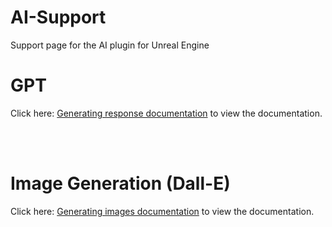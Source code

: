 # AI-Support
Support page for the AI plugin for Unreal Engine


# GPT

Click here: [Generating response documentation](https://codeible.com/view/videotutorial/xd5wwFwz72DlOqqQeh2Y) to view the documentation.

<br/>
<br/>

# Image Generation (Dall-E)

Click here: [Generating images documentation]([https://codeible.com/view/videotutorial/xd5wwFwz72DlOqqQeh2Y;title=DallE](https://codeible.com/view/videotutorial/xd5wwFwz72DlOqqQeh2Y;title=Dall-E)https://codeible.com/view/videotutorial/xd5wwFwz72DlOqqQeh2Y;title=Dall-E) to view the documentation.
